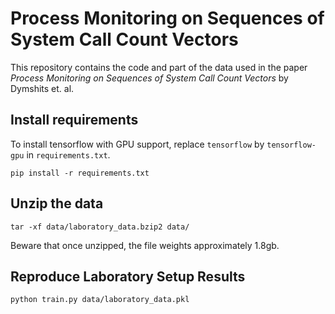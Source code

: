 # Process Monitoring on Sequences of System Call Count Vectors

This repository contains the code and part of the data used in the paper *Process Monitoring on Sequences of System Call Count Vectors* by Dymshits et. al.

## Install requirements

To install tensorflow with GPU support, replace `tensorflow` by `tensorflow-gpu` in `requirements.txt`.

`pip install -r requirements.txt`

## Unzip the data

`tar -xf data/laboratory_data.bzip2 data/`

Beware that once unzipped, the file weights approximately 1.8gb.

## Reproduce Laboratory Setup Results

`python train.py data/laboratory_data.pkl`
